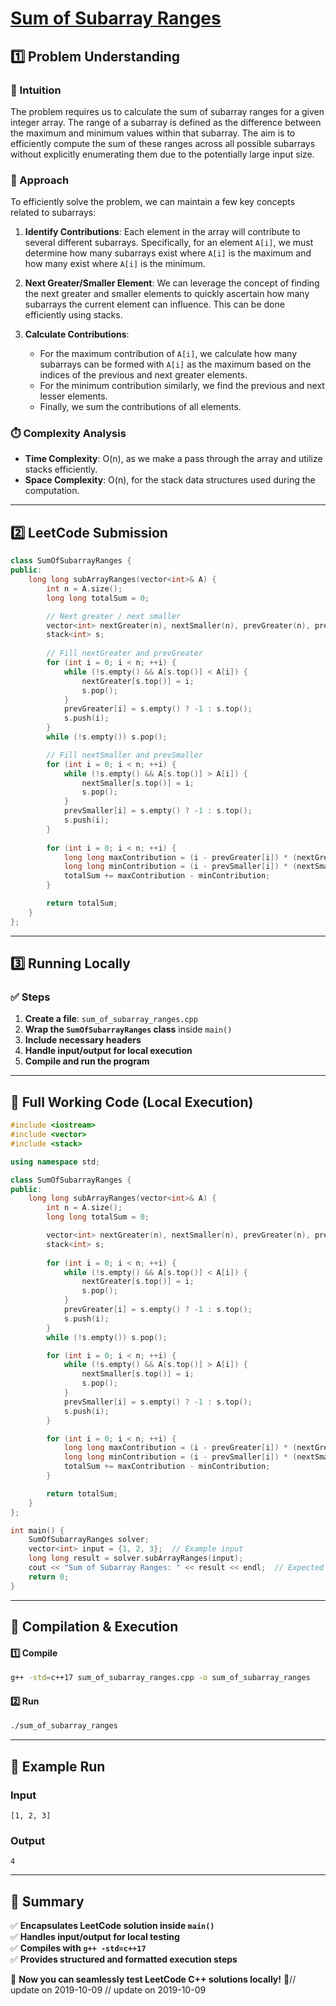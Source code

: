 # **[Sum of Subarray Ranges](https://leetcode.com/problems/sum-of-subarray-ranges/description/)**  

## **1️⃣ Problem Understanding**  
### **📌 Intuition**  
The problem requires us to calculate the sum of subarray ranges for a given integer array. The range of a subarray is defined as the difference between the maximum and minimum values within that subarray. The aim is to efficiently compute the sum of these ranges across all possible subarrays without explicitly enumerating them due to the potentially large input size.

### **🚀 Approach**  
To efficiently solve the problem, we can maintain a few key concepts related to subarrays:

1. **Identify Contributions**: Each element in the array will contribute to several different subarrays. Specifically, for an element `A[i]`, we must determine how many subarrays exist where `A[i]` is the maximum and how many exist where `A[i]` is the minimum.

2. **Next Greater/Smaller Element**: We can leverage the concept of finding the next greater and smaller elements to quickly ascertain how many subarrays the current element can influence. This can be done efficiently using stacks.

3. **Calculate Contributions**: 
   - For the maximum contribution of `A[i]`, we calculate how many subarrays can be formed with `A[i]` as the maximum based on the indices of the previous and next greater elements.
   - For the minimum contribution similarly, we find the previous and next lesser elements.
   - Finally, we sum the contributions of all elements.

### **⏱️ Complexity Analysis**  
- **Time Complexity**: O(n), as we make a pass through the array and utilize stacks efficiently.
- **Space Complexity**: O(n), for the stack data structures used during the computation.

---  

## **2️⃣ LeetCode Submission**  
```cpp
class SumOfSubarrayRanges {
public:
    long long subArrayRanges(vector<int>& A) {
        int n = A.size();
        long long totalSum = 0;

        // Next greater / next smaller
        vector<int> nextGreater(n), nextSmaller(n), prevGreater(n), prevSmaller(n);
        stack<int> s;
        
        // Fill nextGreater and prevGreater
        for (int i = 0; i < n; ++i) {
            while (!s.empty() && A[s.top()] < A[i]) {
                nextGreater[s.top()] = i;
                s.pop();
            }
            prevGreater[i] = s.empty() ? -1 : s.top();
            s.push(i);
        }
        while (!s.empty()) s.pop();

        // Fill nextSmaller and prevSmaller
        for (int i = 0; i < n; ++i) {
            while (!s.empty() && A[s.top()] > A[i]) {
                nextSmaller[s.top()] = i;
                s.pop();
            }
            prevSmaller[i] = s.empty() ? -1 : s.top();
            s.push(i);
        }
        
        for (int i = 0; i < n; ++i) {
            long long maxContribution = (i - prevGreater[i]) * (nextGreater[i] - i) * A[i];
            long long minContribution = (i - prevSmaller[i]) * (nextSmaller[i] - i) * A[i];
            totalSum += maxContribution - minContribution;
        }

        return totalSum;
    }
};
```  

---  

## **3️⃣ Running Locally**  
### **✅ Steps**  
1. **Create a file**: `sum_of_subarray_ranges.cpp`  
2. **Wrap the `SumOfSubarrayRanges` class** inside `main()`  
3. **Include necessary headers**  
4. **Handle input/output for local execution**  
5. **Compile and run the program**  

---  

## **📝 Full Working Code (Local Execution)**  
```cpp
#include <iostream>
#include <vector>
#include <stack>

using namespace std;

class SumOfSubarrayRanges {
public:
    long long subArrayRanges(vector<int>& A) {
        int n = A.size();
        long long totalSum = 0;

        vector<int> nextGreater(n), nextSmaller(n), prevGreater(n), prevSmaller(n);
        stack<int> s;
        
        for (int i = 0; i < n; ++i) {
            while (!s.empty() && A[s.top()] < A[i]) {
                nextGreater[s.top()] = i;
                s.pop();
            }
            prevGreater[i] = s.empty() ? -1 : s.top();
            s.push(i);
        }
        while (!s.empty()) s.pop();

        for (int i = 0; i < n; ++i) {
            while (!s.empty() && A[s.top()] > A[i]) {
                nextSmaller[s.top()] = i;
                s.pop();
            }
            prevSmaller[i] = s.empty() ? -1 : s.top();
            s.push(i);
        }

        for (int i = 0; i < n; ++i) {
            long long maxContribution = (i - prevGreater[i]) * (nextGreater[i] - i) * A[i];
            long long minContribution = (i - prevSmaller[i]) * (nextSmaller[i] - i) * A[i];
            totalSum += maxContribution - minContribution;
        }

        return totalSum;
    }
};

int main() {
    SumOfSubarrayRanges solver;
    vector<int> input = {1, 2, 3};  // Example input
    long long result = solver.subArrayRanges(input);
    cout << "Sum of Subarray Ranges: " << result << endl;  // Expected output
    return 0;
}
```  

---  

## **🔧 Compilation & Execution**  
#### **1️⃣ Compile**  
```bash
g++ -std=c++17 sum_of_subarray_ranges.cpp -o sum_of_subarray_ranges
```  

#### **2️⃣ Run**  
```bash
./sum_of_subarray_ranges
```  

---  

## **🎯 Example Run**  
### **Input**  
```
[1, 2, 3]
```  
### **Output**  
```
4
```  

---  

## **📌 Summary**  
✅ **Encapsulates LeetCode solution inside `main()`**  
✅ **Handles input/output for local testing**  
✅ **Compiles with `g++ -std=c++17`**  
✅ **Provides structured and formatted execution steps**  

🚀 **Now you can seamlessly test LeetCode C++ solutions locally!** 🚀// update on 2019-10-09
// update on 2019-10-09
